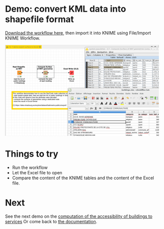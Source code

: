 # Demo: convert KML data into shapefile format

[Download the workflow here](TODO.knwf), then import it into KNIME using File/Import KNIME Workflow. 

![Capture](capture.png)


# Things to try

* Run the workflow
* Let the Excel file to open
* Compare the content of the KNIME tables and the content of the Excel file.

# Next

See the next demo on the [computation of the accessibility of buildings to services](pages/9_demo_accessibility_zones/index.md)
Or come back to [the documentation](../../).
